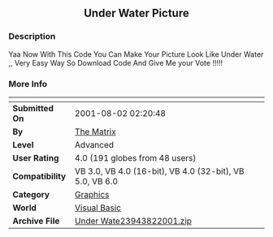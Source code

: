 ﻿<div align="center">

## Under Water Picture


</div>

### Description

Yaa Now With This Code You Can Make Your Picture Look Like Under Water ,, Very Easy Way So Download Code And Give Me your Vote !!!!!
 
### More Info
 


<span>             |<span>
---                |---
**Submitted On**   |2001-08-02 02:20:48
**By**             |[The Matrix](https://github.com/Planet-Source-Code/PSCIndex/blob/master/ByAuthor/the-matrix.md)
**Level**          |Advanced
**User Rating**    |4.0 (191 globes from 48 users)
**Compatibility**  |VB 3\.0, VB 4\.0 \(16\-bit\), VB 4\.0 \(32\-bit\), VB 5\.0, VB 6\.0
**Category**       |[Graphics](https://github.com/Planet-Source-Code/PSCIndex/blob/master/ByCategory/graphics__1-46.md)
**World**          |[Visual Basic](https://github.com/Planet-Source-Code/PSCIndex/blob/master/ByWorld/visual-basic.md)
**Archive File**   |[Under Wate23943822001\.zip](https://github.com/Planet-Source-Code/the-matrix-under-water-picture__1-25769/archive/master.zip)








